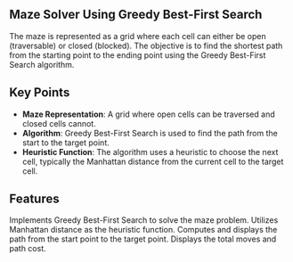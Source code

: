 ## Maze Solver Using Greedy Best-First Search

The maze is represented as a grid where each cell can either be open (traversable) or closed (blocked). The objective is to find the shortest path from the starting point to the ending point using the Greedy Best-First Search algorithm.


## Key Points

- **Maze Representation**: A grid where open cells can be traversed and closed cells cannot.
- **Algorithm**: Greedy Best-First Search is used to find the path from the start to the target point.
- **Heuristic Function**: The algorithm uses a heuristic to choose the next cell, typically the Manhattan distance from the current cell to the target cell.


## Features
Implements Greedy Best-First Search to solve the maze problem.
Utilizes Manhattan distance as the heuristic function.
Computes and displays the path from the start point to the target point.
Displays the total moves and path cost.

